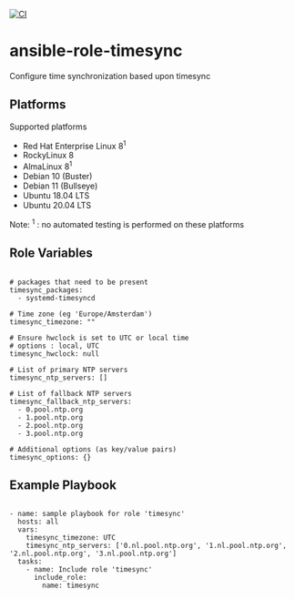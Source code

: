 [![CI](https://github.com/de-it-krachten/ansible-role-timesync/workflows/CI/badge.svg?event=push)](https://github.com/de-it-krachten/ansible-role-timesync/actions?query=workflow%3ACI)


# ansible-role-timesync

Configure time synchronization based upon timesync


Platforms
--------------

Supported platforms

- Red Hat Enterprise Linux 8<sup>1</sup>
- RockyLinux 8
- AlmaLinux 8<sup>1</sup>
- Debian 10 (Buster)
- Debian 11 (Bullseye)
- Ubuntu 18.04 LTS
- Ubuntu 20.04 LTS

Note:
<sup>1</sup> : no automated testing is performed on these platforms

Role Variables
--------------
<pre><code>
# packages that need to be present
timesync_packages:
  - systemd-timesyncd

# Time zone (eg 'Europe/Amsterdam')
timesync_timezone: ""

# Ensure hwclock is set to UTC or local time
# options : local, UTC
timesync_hwclock: null

# List of primary NTP servers
timesync_ntp_servers: []

# List of fallback NTP servers
timesync_fallback_ntp_servers:
  - 0.pool.ntp.org
  - 1.pool.ntp.org
  - 2.pool.ntp.org
  - 3.pool.ntp.org

# Additional options (as key/value pairs)
timesync_options: {}
</pre></code>


Example Playbook
----------------

<pre><code>
- name: sample playbook for role 'timesync'
  hosts: all
  vars:
    timesync_timezone: UTC
    timesync_ntp_servers: ['0.nl.pool.ntp.org', '1.nl.pool.ntp.org', '2.nl.pool.ntp.org', '3.nl.pool.ntp.org']
  tasks:
    - name: Include role 'timesync'
      include_role:
        name: timesync
</pre></code>
